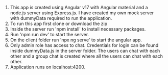 1) This app is created using Angular v17 with Angular material and a node.js server using Express.js. I have created my own mock server with dummyData required to run the application.
2) To run this app first clone or download the zip
3) Inside the server run 'npm install' to install necessary packages.
4) Run 'npm run dev' to start the server.
5) On the client folder run 'npx ng serve' to start the angular app.
6) Only admin role has access to chat. Credentials for login can be found inside dummyData.js in the server folder. The users can chat with each other and a group chat is created where all the users can chat with each other.
7) Application runs on localhost:4200.